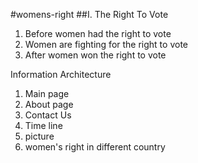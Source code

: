 #womens-right
##I. The Right To Vote 
   1. Before women had the right to vote
   2. Women are fighting for the right to vote 
   3. After women won the right to vote 

Information Architecture

   1. Main page
   2. About page
   3. Contact Us 
   4. Time line 
   5. picture 
   6. women's right in different country 
